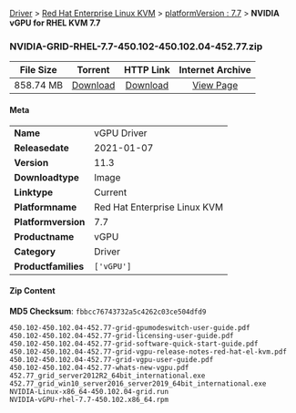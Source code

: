 
[Driver](/README.md)  >  [Red Hat Enterprise Linux KVM](/index/Driver/Red_Hat_Enterprise_Linux_KVM.md)  >  [platformVersion : 7.7](/index/Driver/Red_Hat_Enterprise_Linux_KVM/7.7.md)  >  **NVIDIA vGPU for RHEL KVM 7.7**


### NVIDIA-GRID-RHEL-7.7-450.102-450.102.04-452.77.zip

| **File Size** | **Torrent**  | **HTTP Link** | **Internet Archive** |
|:-------------:|:------------:|:-------------:|:--------------------:|
| 858.74 MB |  [Download](https://archive.org/download/nvgpu_NVIDIA-GRID-RHEL-7.7-450.102-450.102.04-452.77.zip/nvgpu_NVIDIA-GRID-RHEL-7.7-450.102-450.102.04-452.77.zip_archive.torrent)       | [Download](https://archive.org/compress/nvgpu_NVIDIA-GRID-RHEL-7.7-450.102-450.102.04-452.77.zip) | [View Page](https://archive.org/details/nvgpu_NVIDIA-GRID-RHEL-7.7-450.102-450.102.04-452.77.zip)       |

#### Meta

<table>
<tr><td><strong>Name</strong></td><td>vGPU Driver</td></tr>
<tr><td><strong>Releasedate</strong></td><td>2021-01-07</td></tr>
<tr><td><strong>Version</strong></td><td>11.3</td></tr>
<tr><td><strong>Downloadtype</strong></td><td>Image</td></tr>
<tr><td><strong>Linktype</strong></td><td>Current</td></tr>
<tr><td><strong>Platformname</strong></td><td>Red Hat Enterprise Linux KVM</td></tr>
<tr><td><strong>Platformversion</strong></td><td>7.7</td></tr>
<tr><td><strong>Productname</strong></td><td>vGPU</td></tr>
<tr><td><strong>Category</strong></td><td>Driver</td></tr>
<tr><td><strong>Productfamilies</strong></td><td><code>['vGPU']</code></td></tr>
</table>

#### Zip Content

**MD5 Checksum**: `fbbcc76743732a5c4262c03ce504dfd9`

```text
450.102-450.102.04-452.77-grid-gpumodeswitch-user-guide.pdf
450.102-450.102.04-452.77-grid-licensing-user-guide.pdf
450.102-450.102.04-452.77-grid-software-quick-start-guide.pdf
450.102-450.102.04-452.77-grid-vgpu-release-notes-red-hat-el-kvm.pdf
450.102-450.102.04-452.77-grid-vgpu-user-guide.pdf
450.102-450.102.04-452.77-whats-new-vgpu.pdf
452.77_grid_server2012R2_64bit_international.exe
452.77_grid_win10_server2016_server2019_64bit_international.exe
NVIDIA-Linux-x86_64-450.102.04-grid.run
NVIDIA-vGPU-rhel-7.7-450.102.x86_64.rpm
```